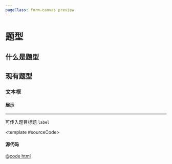 ```yaml
---
pageClass: form-canvas preview
---
```


# 题型

## 什么是题型



## 现有题型

### 文本框

#### 展示
---

<DemoBlock>
  <template #source>
    <q-single-line label="单行问答题"></q-single-line>
  </template>

  可传入题目标题 `label`

  <template #sourceCode>
    <q-single-line v-pre label="单行问答题"></q-single-line>
  </template>
</DemoBlock>

#### 源代码

@[code html](@src/components/component-shop/q-basic.vue)